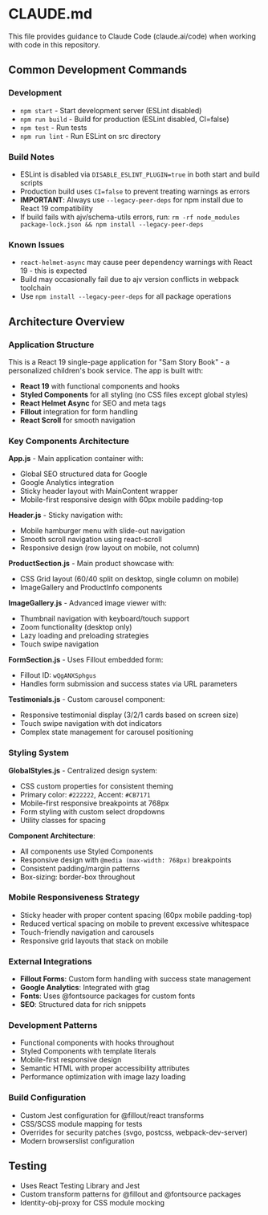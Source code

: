 # CLAUDE.md

This file provides guidance to Claude Code (claude.ai/code) when working with code in this repository.

## Common Development Commands

### Development
- `npm start` - Start development server (ESLint disabled)
- `npm run build` - Build for production (ESLint disabled, CI=false)
- `npm test` - Run tests
- `npm run lint` - Run ESLint on src directory

### Build Notes
- ESLint is disabled via `DISABLE_ESLINT_PLUGIN=true` in both start and build scripts
- Production build uses `CI=false` to prevent treating warnings as errors
- **IMPORTANT**: Always use `--legacy-peer-deps` for npm install due to React 19 compatibility
- If build fails with ajv/schema-utils errors, run: `rm -rf node_modules package-lock.json && npm install --legacy-peer-deps`

### Known Issues
- `react-helmet-async` may cause peer dependency warnings with React 19 - this is expected
- Build may occasionally fail due to ajv version conflicts in webpack toolchain
- Use `npm install --legacy-peer-deps` for all package operations

## Architecture Overview

### Application Structure
This is a React 19 single-page application for "Sam Story Book" - a personalized children's book service. The app is built with:

- **React 19** with functional components and hooks
- **Styled Components** for all styling (no CSS files except global styles)
- **React Helmet Async** for SEO and meta tags
- **Fillout** integration for form handling
- **React Scroll** for smooth navigation

### Key Components Architecture

**App.js** - Main application container with:
- Global SEO structured data for Google
- Google Analytics integration
- Sticky header layout with MainContent wrapper
- Mobile-first responsive design with 60px mobile padding-top

**Header.js** - Sticky navigation with:
- Mobile hamburger menu with slide-out navigation
- Smooth scroll navigation using react-scroll
- Responsive design (row layout on mobile, not column)

**ProductSection.js** - Main product showcase with:
- CSS Grid layout (60/40 split on desktop, single column on mobile)
- ImageGallery and ProductInfo components

**ImageGallery.js** - Advanced image viewer with:
- Thumbnail navigation with keyboard/touch support
- Zoom functionality (desktop only)
- Lazy loading and preloading strategies
- Touch swipe navigation

**FormSection.js** - Uses Fillout embedded form:
- Fillout ID: `wQgANXSphgus`
- Handles form submission and success states via URL parameters

**Testimonials.js** - Custom carousel component:
- Responsive testimonial display (3/2/1 cards based on screen size)
- Touch swipe navigation with dot indicators
- Complex state management for carousel positioning

### Styling System

**GlobalStyles.js** - Centralized design system:
- CSS custom properties for consistent theming
- Primary color: `#222222`, Accent: `#CB7171`
- Mobile-first responsive breakpoints at 768px
- Form styling with custom select dropdowns
- Utility classes for spacing

**Component Architecture**:
- All components use Styled Components
- Responsive design with `@media (max-width: 768px)` breakpoints
- Consistent padding/margin patterns
- Box-sizing: border-box throughout

### Mobile Responsiveness Strategy
- Sticky header with proper content spacing (60px mobile padding-top)
- Reduced vertical spacing on mobile to prevent excessive whitespace
- Touch-friendly navigation and carousels
- Responsive grid layouts that stack on mobile

### External Integrations
- **Fillout Forms**: Custom form handling with success state management
- **Google Analytics**: Integrated with gtag
- **Fonts**: Uses @fontsource packages for custom fonts
- **SEO**: Structured data for rich snippets

### Development Patterns
- Functional components with hooks throughout
- Styled Components with template literals
- Mobile-first responsive design
- Semantic HTML with proper accessibility attributes
- Performance optimization with image lazy loading

### Build Configuration
- Custom Jest configuration for @fillout/react transforms
- CSS/SCSS module mapping for tests
- Overrides for security patches (svgo, postcss, webpack-dev-server)
- Modern browserslist configuration

## Testing
- Uses React Testing Library and Jest
- Custom transform patterns for @fillout and @fontsource packages
- Identity-obj-proxy for CSS module mocking